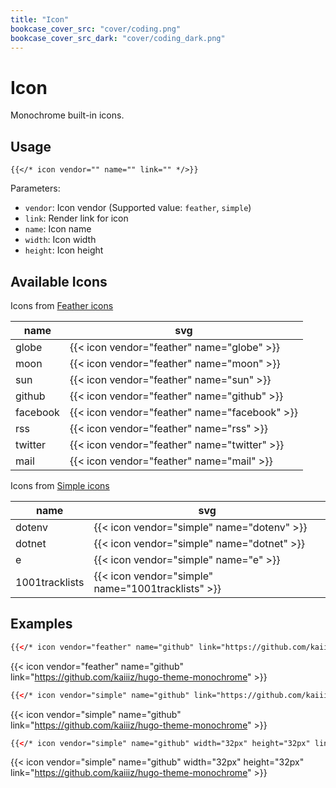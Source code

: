 ```yaml
---
title: "Icon"
bookcase_cover_src: "cover/coding.png"
bookcase_cover_src_dark: "cover/coding_dark.png"
---
```


# Icon

Monochrome built-in icons.

## Usage

```
{{</* icon vendor="" name="" link="" */>}}
```

Parameters:

- `vendor`: Icon vendor (Supported value: `feather`, `simple`)
- `link`: Render link for icon
- `name`: Icon name
- `width`: Icon width
- `height`: Icon height

## Available Icons

Icons from [Feather icons](https://feathericons.com/)

| name     | svg                                  |
| -------- | ------------------------------------ |
| globe    | {{< icon vendor="feather" name="globe" >}}    |
| moon     | {{< icon vendor="feather" name="moon" >}}     |
| sun      | {{< icon vendor="feather" name="sun" >}}      |
| github   | {{< icon vendor="feather" name="github" >}}   |
| facebook | {{< icon vendor="feather" name="facebook" >}} |
| rss      | {{< icon vendor="feather" name="rss" >}}      |
| twitter  | {{< icon vendor="feather" name="twitter" >}}  |
| mail     | {{< icon vendor="feather" name="mail" >}}     |

Icons from [Simple icons](https://simpleicons.org/)

| name     | svg                                  |
| -------- | ------------------------------------ |
| dotenv    | {{< icon vendor="simple" name="dotenv" >}}    |
| dotnet     | {{< icon vendor="simple" name="dotnet" >}}     |
| e     | {{< icon vendor="simple" name="e" >}}     |
| 1001tracklists     | {{< icon vendor="simple" name="1001tracklists" >}}     |

## Examples

```html
{{</* icon vendor="feather" name="github" link="https://github.com/kaiiiz/hugo-theme-monochrome" */>}}
```

{{< icon vendor="feather" name="github" link="https://github.com/kaiiiz/hugo-theme-monochrome" >}}

```html
{{</* icon vendor="simple" name="github" link="https://github.com/kaiiiz/hugo-theme-monochrome" */>}}
```

{{< icon vendor="simple" name="github" link="https://github.com/kaiiiz/hugo-theme-monochrome" >}}

```html
{{</* icon vendor="simple" name="github" width="32px" height="32px" link="https://github.com/kaiiiz/hugo-theme-monochrome" */>}}
```

{{< icon vendor="simple" name="github" width="32px" height="32px" link="https://github.com/kaiiiz/hugo-theme-monochrome" >}}
